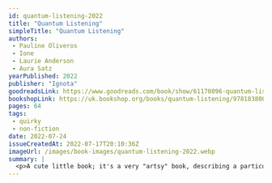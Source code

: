```yaml
---
id: quantum-listening-2022
title: "Quantum Listening"
simpleTitle: "Quantum Listening"
authors:
 - Pauline Oliveros
 - Ione
 - Laurie Anderson
 - Aura Satz
yearPublished: 2022
publisher: "Ignota"
goodreadsLink: https://www.goodreads.com/book/show/61170896-quantum-listening
bookshopLink: https://uk.bookshop.org/books/quantum-listening/9781838003944
pages: 64
tags:
 - quirky
 - non-fiction
date: 2022-07-24
issueCreatedAt: 2022-07-17T20:10:36Z
imageUrl: /images/book-images/quantum-listening-2022.webp
summary: |
  <p>A cute little book; it's a very "artsy" book, describing a particular project of an artist who, in my interpretation, was using listening as a way to connect with the broader world. Quirky, short, but I enjoyed it.</p>
---
```


